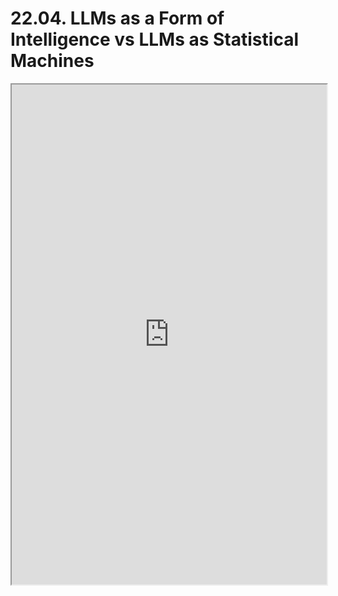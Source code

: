 # 22.04. LLMs as a Form of Intelligence vs LLMs as Statistical Machines

<iframe src="https://mozilla.github.io/pdf.js/web/viewer.html?file=https://github.com/maxschmaltz/Course-LLM-based-Assistants/blob/main/llm-based-assistants/slides/2004.pdf" width="100%" height="800px"></iframe>
